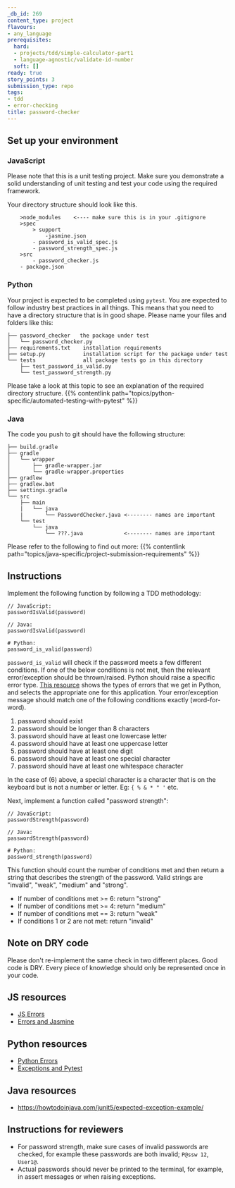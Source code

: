 ```yaml
---
_db_id: 269
content_type: project
flavours:
- any_language
prerequisites:
  hard:
  - projects/tdd/simple-calculator-part1
  - language-agnostic/validate-id-number
  soft: []
ready: true
story_points: 3
submission_type: repo
tags:
- tdd
- error-checking
title: password-checker
---
```


## Set up your environment

### JavaScript

Please note that this is a unit testing project. Make sure you demonstrate a solid understanding of unit testing and test your code using the required framework.

Your directory structure should look like this.

```
    >node_modules    <---- make sure this is in your .gitignore
    >spec
        > support
            -jasmine.json
        - password_is_valid_spec.js
        - password_strength_spec.js
    >src
        - password_checker.js
    - package.json
```

### Python

Your project is expected to be completed using `pytest`. You are expected to follow industry best practices in all things. This means that you need to have a directory structure that is in good shape. Please name your files and folders like this:

```
├── password_checker   the package under test
│   └── password_checker.py
├── requirements.txt    installation requirements
├── setup.py            installation script for the package under test
└── tests               all package tests go in this directory
    ├── test_password_is_valid.py
    └── test_password_strength.py
```

Please take a look at this topic to see an explanation of the required directory structure.
{{% contentlink path="topics/python-specific/automated-testing-with-pytest" %}}

### Java

The code you push to git should have the following structure:

```
├── build.gradle
├── gradle
│   └── wrapper
│       ├── gradle-wrapper.jar
│       └── gradle-wrapper.properties
├── gradlew
├── gradlew.bat
├── settings.gradle
└── src
    ├── main
    |   └── java
    |       └── PasswordChecker.java <-------- names are important
    └── test
        └── java
            └── ???.java             <-------- names are important
```

Please refer to the following to find out more: {{% contentlink path="topics/java-specific/project-submission-requirements" %}}

## Instructions

Implement the following function by following a TDD methodology:

```
// JavaScript:
passwordIsValid(password)
```

```
// Java:
passwordIsValid(password)
```

```
# Python:
password_is_valid(password)
```

`password_is_valid` will check if the password meets a few different conditions. If one of the below conditions is not met, then the relevant error/exception should be thrown/raised. Python should raise a specific error type. [This resource](https://www.tutorialsteacher.com/python/error-types-in-python) shows the types of errors that we get in Python, and selects the appropriate one for this application. Your error/exception message should match one of the following conditions exactly (word-for-word).

1. password should exist
2. password should be longer than 8 characters
3. password should have at least one lowercase letter
4. password should have at least one uppercase letter
5. password should have at least one digit
6. password should have at least one special character
7. password should have at least one whitespace character

In the case of (6) above, a special character is a character that is on the keyboard but is not a number or letter. Eg: `{ % & * " '` etc.

Next, implement a function called "password strength":

```
// JavaScript:
passwordStrength(password)
```

```
// Java:
passwordStrength(password)
```

```
# Python:
password_strength(password)
```

This function should count the number of conditions met and then return a string that describes the strength of the password. Valid strings are "invalid", "weak", "medium" and "strong".

- If number of conditions met >= 6: return "strong"
- If number of conditions met >= 4: return "medium"
- If number of conditions met == 3: return "weak"
- If conditions 1 or 2 are not met: return "invalid"

## Note on DRY code

Please don't re-implement the same check in two different places. Good code is DRY. Every piece of knowledge should only be represented once in your code.

## JS resources

- [JS Errors](https://www.w3schools.com/js/js_errors.asp)
- [Errors and Jasmine](https://stackoverflow.com/questions/4144686/how-to-write-a-test-which-expects-an-error-to-be-thrown-in-jasmine)

## Python resources

- [Python Errors](https://www.codementor.io/sheena/how-to-write-python-custom-exceptions-du107ufv9?referral=sheena-kvo1e6ewh)
- [Exceptions and Pytest](https://stackoverflow.com/questions/23337471/how-to-properly-assert-that-an-exception-gets-raised-in-pytest)

## Java resources

- https://howtodoinjava.com/junit5/expected-exception-example/

## Instructions for reviewers

- For password strength, make sure cases of invalid passwords are checked, for example these passwords are both invalid; `P@ssw 12`, `User1@`.  
- Actual passwords should never be printed to the terminal, for example, in assert messages or when raising exceptions.
